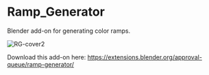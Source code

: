 # Ramp_Generator
Blender add-on for generating color ramps.

![RG-cover2](https://github.com/user-attachments/assets/fcadd3c3-6ffd-4e3a-bf0b-8143d758d39c)

Download this add-on here: https://extensions.blender.org/approval-queue/ramp-generator/
